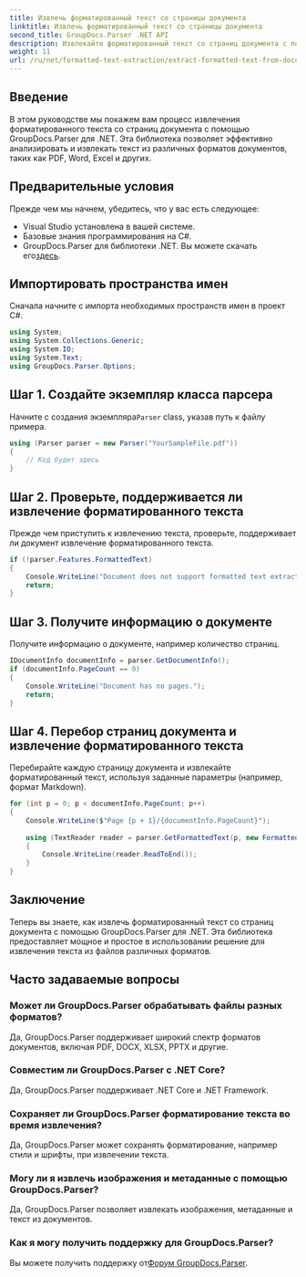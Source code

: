 ```yaml
---
title: Извлечь форматированный текст со страницы документа
linktitle: Извлечь форматированный текст со страницы документа
second_title: GroupDocs.Parser .NET API
description: Извлекайте форматированный текст со страниц документа с помощью GroupDocs.Parser для .NET. Эффективное и надежное решение для извлечения текста.
weight: 11
url: /ru/net/formatted-text-extraction/extract-formatted-text-from-document-page/
---
```

## Введение
В этом руководстве мы покажем вам процесс извлечения форматированного текста со страниц документа с помощью GroupDocs.Parser для .NET. Эта библиотека позволяет эффективно анализировать и извлекать текст из различных форматов документов, таких как PDF, Word, Excel и других.
## Предварительные условия
Прежде чем мы начнем, убедитесь, что у вас есть следующее:
- Visual Studio установлена в вашей системе.
- Базовые знания программирования на C#.
-  GroupDocs.Parser для библиотеки .NET. Вы можете скачать его[здесь](https://releases.groupdocs.com/parser/net/).

## Импортировать пространства имен
Сначала начните с импорта необходимых пространств имен в проект C#.
```csharp
using System;
using System.Collections.Generic;
using System.IO;
using System.Text;
using GroupDocs.Parser.Options;
```
## Шаг 1. Создайте экземпляр класса парсера
 Начните с создания экземпляра`Parser` class, указав путь к файлу примера.
```csharp
using (Parser parser = new Parser("YourSampleFile.pdf"))
{
    // Код будет здесь
}
```
## Шаг 2. Проверьте, поддерживается ли извлечение форматированного текста
Прежде чем приступить к извлечению текста, проверьте, поддерживает ли документ извлечение форматированного текста.
```csharp
if (!parser.Features.FormattedText)
{
    Console.WriteLine("Document does not support formatted text extraction.");
    return;
}
```
## Шаг 3. Получите информацию о документе
Получите информацию о документе, например количество страниц.
```csharp
IDocumentInfo documentInfo = parser.GetDocumentInfo();
if (documentInfo.PageCount == 0)
{
    Console.WriteLine("Document has no pages.");
    return;
}
```
## Шаг 4. Перебор страниц документа и извлечение форматированного текста
Перебирайте каждую страницу документа и извлекайте форматированный текст, используя заданные параметры (например, формат Markdown).
```csharp
for (int p = 0; p < documentInfo.PageCount; p++)
{
    Console.WriteLine($"Page {p + 1}/{documentInfo.PageCount}");
    
    using (TextReader reader = parser.GetFormattedText(p, new FormattedTextOptions(FormattedTextMode.Markdown)))
    {
        Console.WriteLine(reader.ReadToEnd());
    }
}
```

## Заключение
Теперь вы знаете, как извлечь форматированный текст со страниц документа с помощью GroupDocs.Parser для .NET. Эта библиотека предоставляет мощное и простое в использовании решение для извлечения текста из файлов различных форматов.

## Часто задаваемые вопросы
### Может ли GroupDocs.Parser обрабатывать файлы разных форматов?
Да, GroupDocs.Parser поддерживает широкий спектр форматов документов, включая PDF, DOCX, XLSX, PPTX и другие.
### Совместим ли GroupDocs.Parser с .NET Core?
Да, GroupDocs.Parser поддерживает .NET Core и .NET Framework.
### Сохраняет ли GroupDocs.Parser форматирование текста во время извлечения?
Да, GroupDocs.Parser может сохранять форматирование, например стили и шрифты, при извлечении текста.
### Могу ли я извлечь изображения и метаданные с помощью GroupDocs.Parser?
Да, GroupDocs.Parser позволяет извлекать изображения, метаданные и текст из документов.
### Как я могу получить поддержку для GroupDocs.Parser?
 Вы можете получить поддержку от[Форум GroupDocs.Parser](https://forum.groupdocs.com/c/parser/17).